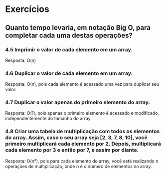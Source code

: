 # Exercícios

## Quanto tempo levaria, em notação Big O, para completar cada uma destas operações?

### 4.5 Imprimir o valor de cada elemento em um array.

Resposta: O(n)

### 4.6 Duplicar o valor de cada elemento em um array.

Resposta: O(n), pois cada elemento é acessado uma vez para duplicar seu valor.

### 4.7 Duplicar o valor apenas do primeiro elemento do array.

Resposta: O(1), pois apenas o primeiro elemento é acessado e modificado, independentemente do tamanho do array.

### 4.8 Criar uma tabela de multiplicação com todos os elementos do array. Assim, caso o seu array seja [2, 3, 7, 8, 10], você primeiro multiplicará cada elemento por 2. Depois, multiplicará cada elemento por 3 e então por 7, e assim por diante.

Resposta: O(n²), pois para cada elemento do array, você está realizando n operações de multiplicação, onde n é o número de elementos no array.
